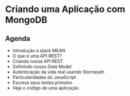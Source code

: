 # Criando uma Aplicação com MongoDB

## Agenda

* Introdução a stack MEAN
* O que é uma API REST?
* Criando nossa API REST
* Definindo nosso *Data Model*
* Autenticação da vida real usando Stormpath
* Particularidades do JavaScript
* Escreva seus testes primeiro
* Veja o código de uma aplicação